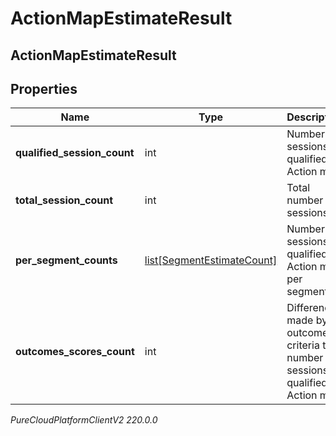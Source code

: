 # ActionMapEstimateResult

## ActionMapEstimateResult

## Properties

|Name | Type | Description | Notes|
|------------ | ------------- | ------------- | -------------|
| **qualified_session_count** | int | Number of sessions qualified for Action map. | [optional] |
| **total_session_count** | int | Total number of sessions. | [optional] |
| **per_segment_counts** | [list[SegmentEstimateCount]](SegmentEstimateCount) | Number of sessions qualified for Action map per segment. | [optional] |
| **outcomes_scores_count** | int | Difference made by outcome criteria to number of sessions qualified for Action map. | [optional] |



_PureCloudPlatformClientV2 220.0.0_
